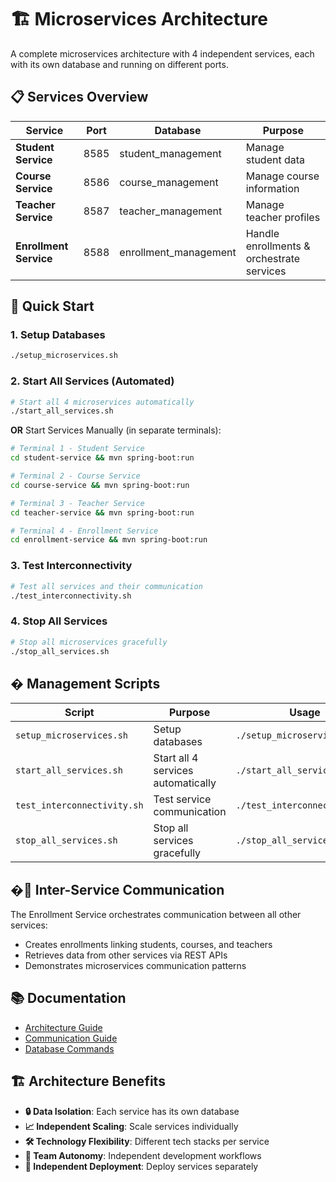 # 🏗️ Microservices Architecture

A complete microservices architecture with 4 independent services, each with its own database and running on different ports.

## 📋 Services Overview

| Service | Port | Database | Purpose |
|---------|------|----------|---------|
| **Student Service** | 8585 | student_management | Manage student data |
| **Course Service** | 8586 | course_management | Manage course information |
| **Teacher Service** | 8587 | teacher_management | Manage teacher profiles |
| **Enrollment Service** | 8588 | enrollment_management | Handle enrollments & orchestrate services |

## 🚀 Quick Start

### 1. Setup Databases
```bash
./setup_microservices.sh
```

### 2. Start All Services (Automated)
```bash
# Start all 4 microservices automatically
./start_all_services.sh
```

**OR** Start Services Manually (in separate terminals):
```bash
# Terminal 1 - Student Service
cd student-service && mvn spring-boot:run

# Terminal 2 - Course Service  
cd course-service && mvn spring-boot:run

# Terminal 3 - Teacher Service
cd teacher-service && mvn spring-boot:run

# Terminal 4 - Enrollment Service
cd enrollment-service && mvn spring-boot:run
```

### 3. Test Interconnectivity
```bash
# Test all services and their communication
./test_interconnectivity.sh
```

### 4. Stop All Services
```bash
# Stop all microservices gracefully
./stop_all_services.sh
```

## �️ Management Scripts

| Script | Purpose | Usage |
|--------|---------|-------|
| `setup_microservices.sh` | Setup databases | `./setup_microservices.sh` |
| `start_all_services.sh` | Start all 4 services automatically | `./start_all_services.sh` |
| `test_interconnectivity.sh` | Test service communication | `./test_interconnectivity.sh` |
| `stop_all_services.sh` | Stop all services gracefully | `./stop_all_services.sh` |

## �🔄 Inter-Service Communication

The Enrollment Service orchestrates communication between all other services:
- Creates enrollments linking students, courses, and teachers
- Retrieves data from other services via REST APIs
- Demonstrates microservices communication patterns

## 📚 Documentation

- [Architecture Guide](MICROSERVICES_ARCHITECTURE_GUIDE.md)
- [Communication Guide](COMMUNICATION_GUIDE.md)
- [Database Commands](DATABASE_COMMANDS.md)

## 🏗️ Architecture Benefits

- **🔒 Data Isolation**: Each service has its own database
- **📈 Independent Scaling**: Scale services individually
- **🛠️ Technology Flexibility**: Different tech stacks per service
- **👥 Team Autonomy**: Independent development workflows
- **🚀 Independent Deployment**: Deploy services separately

